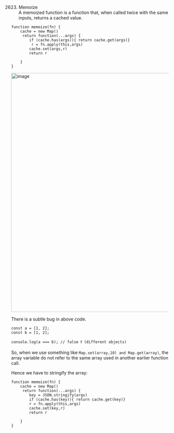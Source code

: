 2623. Memoize  
A memoized function is a function that, when called twice with the same inputs, returns a cached value.

```
function memoize(fn) {
    cache = new Map()    
     return function(...args) {
        if (cache.has(args)){ return cache.get(args)}
         r = fn.apply(this,args)
        cache.set(args,r)
        return r

    }
}
```
<img width="757" height="765" alt="image" src="https://github.com/user-attachments/assets/e35c3d60-a344-4532-a996-39274dce9625" />  

  
There is a subtle bug in above code.
```
const a = [1, 2];
const b = [1, 2];

console.log(a === b); // false ❗ (different objects)
```
So, when we use something like `Map.set(array,10) and Map.get(array)`, the array variable do not refer to the same array used in another earlier function call.  

Hence we have to stringify the array:  
```
function memoize(fn) {
    cache = new Map()    
     return function(...args) {
        key = JSON.stringify(args)
        if (cache.has(key)){ return cache.get(key)}
        r = fn.apply(this,args)
        cache.set(key,r)
        return r

    }
}
```
